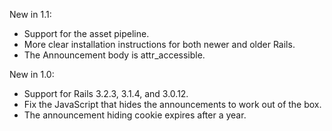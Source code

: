 New in 1.1:

* Support for the asset pipeline.
* More clear installation instructions for both newer and older Rails.
* The Announcement body is attr_accessible.

New in 1.0:

* Support for Rails 3.2.3, 3.1.4, and 3.0.12.
* Fix the JavaScript that hides the announcements to work out of the box.
* The announcement hiding cookie expires after a year.

